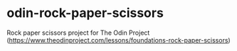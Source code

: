 # odin-rock-paper-scissors
Rock paper scissors project for The Odin Project (https://www.theodinproject.com/lessons/foundations-rock-paper-scissors) 
